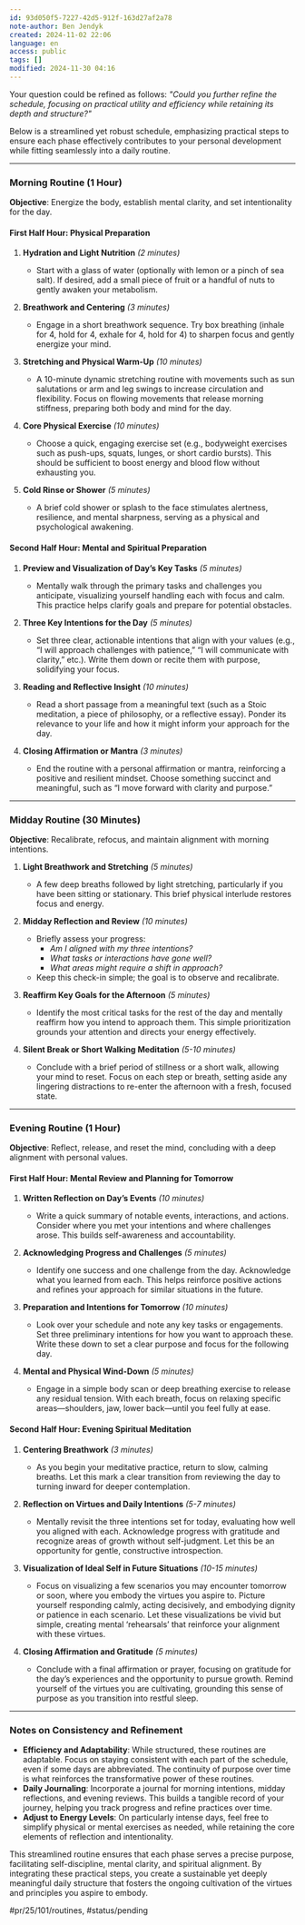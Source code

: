 ```yaml
---
id: 93d050f5-7227-42d5-912f-163d27af2a78
note-author: Ben Jendyk
created: 2024-11-02 22:06
language: en
access: public
tags: []
modified: 2024-11-30 04:16
---
```


Your question could be refined as follows: *"Could you further refine the schedule, focusing on practical utility and efficiency while retaining its depth and structure?"*

Below is a streamlined yet robust schedule, emphasizing practical steps to ensure each phase effectively contributes to your personal development while fitting seamlessly into a daily routine.

---

### Morning Routine (1 Hour)

**Objective**: Energize the body, establish mental clarity, and set intentionality for the day.

#### First Half Hour: Physical Preparation

1. **Hydration and Light Nutrition** *(2 minutes)*  
	- Start with a glass of water (optionally with lemon or a pinch of sea salt). If desired, add a small piece of fruit or a handful of nuts to gently awaken your metabolism.

2. **Breathwork and Centering** *(3 minutes)*  
	- Engage in a short breathwork sequence. Try box breathing (inhale for 4, hold for 4, exhale for 4, hold for 4) to sharpen focus and gently energize your mind.

3. **Stretching and Physical Warm-Up** *(10 minutes)*  
	- A 10-minute dynamic stretching routine with movements such as sun salutations or arm and leg swings to increase circulation and flexibility. Focus on flowing movements that release morning stiffness, preparing both body and mind for the day.

4. **Core Physical Exercise** *(10 minutes)*  
	- Choose a quick, engaging exercise set (e.g., bodyweight exercises such as push-ups, squats, lunges, or short cardio bursts). This should be sufficient to boost energy and blood flow without exhausting you.

5. **Cold Rinse or Shower** *(5 minutes)*  
	- A brief cold shower or splash to the face stimulates alertness, resilience, and mental sharpness, serving as a physical and psychological awakening.

#### Second Half Hour: Mental and Spiritual Preparation

1. **Preview and Visualization of Day’s Key Tasks** *(5 minutes)*  
	- Mentally walk through the primary tasks and challenges you anticipate, visualizing yourself handling each with focus and calm. This practice helps clarify goals and prepare for potential obstacles.

2. **Three Key Intentions for the Day** *(5 minutes)*  
	- Set three clear, actionable intentions that align with your values (e.g., “I will approach challenges with patience,” “I will communicate with clarity,” etc.). Write them down or recite them with purpose, solidifying your focus.

3. **Reading and Reflective Insight** *(10 minutes)*  
	- Read a short passage from a meaningful text (such as a Stoic meditation, a piece of philosophy, or a reflective essay). Ponder its relevance to your life and how it might inform your approach for the day.

4. **Closing Affirmation or Mantra** *(3 minutes)*  
	- End the routine with a personal affirmation or mantra, reinforcing a positive and resilient mindset. Choose something succinct and meaningful, such as “I move forward with clarity and purpose.”

---

### Midday Routine (30 Minutes)

**Objective**: Recalibrate, refocus, and maintain alignment with morning intentions.

1. **Light Breathwork and Stretching** *(5 minutes)*  
	- A few deep breaths followed by light stretching, particularly if you have been sitting or stationary. This brief physical interlude restores focus and energy.

2. **Midday Reflection and Review** *(10 minutes)*  
	- Briefly assess your progress:
	  - *Am I aligned with my three intentions?*
	  - *What tasks or interactions have gone well?*
	  - *What areas might require a shift in approach?*  
	- Keep this check-in simple; the goal is to observe and recalibrate.

3. **Reaffirm Key Goals for the Afternoon** *(5 minutes)*  
	- Identify the most critical tasks for the rest of the day and mentally reaffirm how you intend to approach them. This simple prioritization grounds your attention and directs your energy effectively.

4. **Silent Break or Short Walking Meditation** *(5-10 minutes)*  
	- Conclude with a brief period of stillness or a short walk, allowing your mind to reset. Focus on each step or breath, setting aside any lingering distractions to re-enter the afternoon with a fresh, focused state.

---

### Evening Routine (1 Hour)

**Objective**: Reflect, release, and reset the mind, concluding with a deep alignment with personal values.

#### First Half Hour: Mental Review and Planning for Tomorrow

1. **Written Reflection on Day’s Events** *(10 minutes)*  
	- Write a quick summary of notable events, interactions, and actions. Consider where you met your intentions and where challenges arose. This builds self-awareness and accountability.

2. **Acknowledging Progress and Challenges** *(5 minutes)*  
	- Identify one success and one challenge from the day. Acknowledge what you learned from each. This helps reinforce positive actions and refines your approach for similar situations in the future.

3. **Preparation and Intentions for Tomorrow** *(10 minutes)*  
	- Look over your schedule and note any key tasks or engagements. Set three preliminary intentions for how you want to approach these. Write these down to set a clear purpose and focus for the following day.

4. **Mental and Physical Wind-Down** *(5 minutes)*  
	- Engage in a simple body scan or deep breathing exercise to release any residual tension. With each breath, focus on relaxing specific areas—shoulders, jaw, lower back—until you feel fully at ease.

#### Second Half Hour: Evening Spiritual Meditation

1. **Centering Breathwork** *(3 minutes)*  
	- As you begin your meditative practice, return to slow, calming breaths. Let this mark a clear transition from reviewing the day to turning inward for deeper contemplation.

2. **Reflection on Virtues and Daily Intentions** *(5-7 minutes)*  
	- Mentally revisit the three intentions set for today, evaluating how well you aligned with each. Acknowledge progress with gratitude and recognize areas of growth without self-judgment. Let this be an opportunity for gentle, constructive introspection.

3. **Visualization of Ideal Self in Future Situations** *(10-15 minutes)*  
	- Focus on visualizing a few scenarios you may encounter tomorrow or soon, where you embody the virtues you aspire to. Picture yourself responding calmly, acting decisively, and embodying dignity or patience in each scenario. Let these visualizations be vivid but simple, creating mental ‘rehearsals’ that reinforce your alignment with these virtues.

4. **Closing Affirmation and Gratitude** *(5 minutes)*  
	- Conclude with a final affirmation or prayer, focusing on gratitude for the day’s experiences and the opportunity to pursue growth. Remind yourself of the virtues you are cultivating, grounding this sense of purpose as you transition into restful sleep.

---

### Notes on Consistency and Refinement

- **Efficiency and Adaptability**: While structured, these routines are adaptable. Focus on staying consistent with each part of the schedule, even if some days are abbreviated. The continuity of purpose over time is what reinforces the transformative power of these routines.
- **Daily Journaling**: Incorporate a journal for morning intentions, midday reflections, and evening reviews. This builds a tangible record of your journey, helping you track progress and refine practices over time.
- **Adjust to Energy Levels**: On particularly intense days, feel free to simplify physical or mental exercises as needed, while retaining the core elements of reflection and intentionality.

This streamlined routine ensures that each phase serves a precise purpose, facilitating self-discipline, mental clarity, and spiritual alignment. By integrating these practical steps, you create a sustainable yet deeply meaningful daily structure that fosters the ongoing cultivation of the virtues and principles you aspire to embody.


#pr/25/101/routines, #status/pending